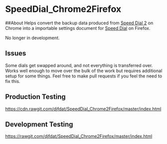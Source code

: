 # SpeedDial_Chrome2Firefox

##About
Helps convert the backup data produced from [Speed Dial 2](https://chrome.google.com/webstore/detail/speed-dial-2/jpfpebmajhhopeonhlcgidhclcccjcik?hl=en) on Chrome into a importable settings document for [Speed Dial](https://addons.mozilla.org/en-US/firefox/addon/speed-dial/) on Firefox.

No longer in development.

## Issues
Some dials get swapped around, and not everything is transferred over. Works well enough to move over the bulk of the work but requires additional setup for some things. Feel free to make pull requests if you feel the need to fix this.

## Production Testing
https://cdn.rawgit.com/djfdat/SpeedDial_Chrome2Firefox/master/index.html

## Development Testing
https://rawgit.com/djfdat/SpeedDial_Chrome2Firefox/master/index.html
